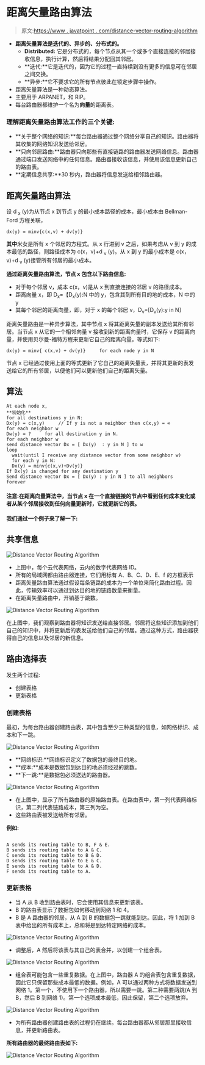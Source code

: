 # 距离矢量路由算法

> 原文:[https://www . javatpoint . com/distance-vector-routing-algorithm](https://www.javatpoint.com/distance-vector-routing-algorithm)

*   **距离矢量算法是迭代的、异步的、分布式的。**
    *   **Distributed:** 它是分布式的，每个节点从其一个或多个直接连接的邻居接收信息，执行计算，然后将结果分配回其邻居。
    *   **迭代:**它是迭代的，因为它的过程一直持续到没有更多的信息可在邻居之间交换。
    *   **异步:**它不要求它的所有节点彼此在锁定步骤中操作。
*   距离矢量算法是一种动态算法。
*   主要用于 ARPANET，和 RIP。
*   每台路由器都维护一个名为**向量**的距离表。

### 理解距离矢量路由算法工作的三个关键:

*   **关于整个网络的知识:**每台路由器通过整个网络分享自己的知识。路由器将其收集的网络知识发送给邻居。
*   **只向邻居路由:**路由器只向那些有直接链路的路由器发送网络信息。路由器通过端口发送网络中的任何信息。路由器接收该信息，并使用该信息更新自己的路由表。
*   **定期信息共享:**30 秒内，路由器将信息发送给相邻路由器。

## 距离矢量路由算法

设 d <sub>x</sub> (y)为从节点 x 到节点 y 的最小成本路径的成本，最小成本由 Bellman-Ford 方程关联，

```
dx(y) = minv{c(x,v) + dv(y)}

```

**其中**米女是所有 x 个邻居的方程式。从 x 行进到 v 之后，如果考虑从 v 到 y 的成本最低的路径，则路径成本为 c(x，v)+d <sub>v</sub> (y)。从 x 到 y 的最小成本是 c(x，v)+d <sub>v</sub> (y)接管所有邻居的最小成本。

**通过距离矢量路由算法，节点 x 包含以下路由信息:**

*   对于每个邻居 v，成本 c(x，v)是从 x 到直接连接的邻居 v 的路径成本。
*   距离向量 x，即 D<sub>x</sub>=【D<sub>x</sub>(y):N 中的 y，包含其到所有目的地的成本，N 中的 y
*   其每个邻居的距离向量，即，对于 x 的每个邻居 v，D<sub>v</sub>=[D<sub>v</sub>(y):y in N]

距离矢量路由是一种异步算法，其中节点 x 将其距离矢量的副本发送给其所有邻居。当节点 x 从它的一个相邻向量 v 接收到新的距离向量时，它保存 v 的距离向量，并使用贝尔曼-福特方程来更新它自己的距离向量。等式如下:

```
dx(y) = minv{ c(x,v) + dv(y)}     for each node y in N

```

节点 x 已经通过使用上面的等式更新了它自己的距离矢量表，并将其更新的表发送给它的所有邻居，以便他们可以更新他们自己的距离矢量。

## 算法

```
At each node x,
**初始化**
for all destinations y in N:
Dx(y) = c(x,y)     // If y is not a neighbor then c(x,y) = ∞
for each neighbor w
Dw(y) = ?     for all destination y in N.
for each neighbor w
send distance vector Dx = [ Dx(y)  : y in N ] to w
loop
  wait(until I receive any distance vector from some neighbor w)
  for each y in N:
  Dx(y) = minv{c(x,v)+Dv(y)}
If Dx(y) is changed for any destination y
Send distance vector Dx = [ Dx(y) : y in N ] to all neighbors
forever

```

#### 注意:在距离向量算法中，当节点 x 在一个直接链接的节点中看到任何成本变化或者从某个邻居接收到任何向量更新时，它就更新它的表。

**我们通过一个例子来了解一下:**

## 共享信息

![Distance Vector Routing Algorithm](../Images/9da69b6bd3718b0720da696b4540bd4b.png)

*   上图中，每个云代表网络，云内的数字代表网络 ID。
*   所有的局域网都由路由器连接，它们用标有 A、B、C、D、E、f 的方框表示
*   距离矢量路由算法通过假设每条链路的成本为一个单位来简化路由过程。因此，传输效率可以通过到达目的地的链路数量来衡量。
*   在距离矢量路由中，开销基于跳数。

![Distance Vector Routing Algorithm](../Images/925a24da5f33643d8337b6340263eda1.png)

在上图中，我们观察到路由器将知识发送给直接邻居。邻居将这些知识添加到他们自己的知识中，并将更新后的表发送给他们自己的邻居。通过这种方式，路由器获得自己的信息以及邻居的新信息。

## 路由选择表

发生两个过程:

*   创建表格
*   更新表格

### 创建表格

最初，为每台路由器创建路由表，其中包含至少三种类型的信息，如网络标识、成本和下一跳。

![Distance Vector Routing Algorithm](../Images/fdccd67a325f525188d15a1c482f7ec3.png)

*   **网络标识:**网络标识定义了数据包的最终目的地。
*   **成本:**成本是数据包到达目的地必须经过的跳数。
*   **下一跳:**是数据包必须送达的路由器。

![Distance Vector Routing Algorithm](../Images/f274f571dc3ea866c4000400eed14b0e.png)

*   在上图中，显示了所有路由器的原始路由表。在路由表中，第一列代表网络标识，第二列代表链路成本，第三列为空。
*   这些路由表被发送给所有邻居。

**例如:**

```

A sends its routing table to B, F & E.
B sends its routing table to A & C.
C sends its routing table to B & D.
D sends its routing table to E & C.
E sends its routing table to A & D.
F sends its routing table to A.

```

### 更新表格

*   当 A 从 B 收到路由表时，它会使用其信息来更新该表。
*   B 的路由表显示了数据包如何移动到网络 1 和 4。
*   B 是 A 路由器的邻居，从 A 到 B 的数据包一跳就能到达。因此，将 1 加到 B 表中给出的所有成本上，总和将是到达特定网络的成本。

![Distance Vector Routing Algorithm](../Images/59b1a0b9f8455db2224ae0144a292f02.png)

*   调整后，A 然后将该表与其自己的表合并，以创建一个组合表。

![Distance Vector Routing Algorithm](../Images/9964bb32b57e7aadde59ca1e579751d3.png)

*   组合表可能包含一些重复数据。在上图中，路由器 A 的组合表包含重复数据，因此它只保留那些成本最低的数据。例如，A 可以通过两种方式将数据发送到网络 1。第一个，不使用下一个路由器，所以需要一跳。第二种需要两跳(A 到 B，然后 B 到网络 1)。第一个选项成本最低，因此保留，第二个选项放弃。

![Distance Vector Routing Algorithm](../Images/ce9bd3d6635028f78341ab4c9c2977f0.png)

*   为所有路由器创建路由表的过程仍在继续。每台路由器都从邻居那里接收信息，并更新路由表。

**所有路由器的最终路由表如下:**

![Distance Vector Routing Algorithm](../Images/19925ad7791c43d301cc9f5054922ebb.png)